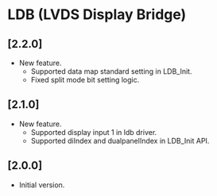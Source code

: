 # LDB (LVDS Display Bridge)

## [2.2.0]

- New feature.
  - Supported data map standard setting in LDB_Init.
  - Fixed split mode bit setting logic.

## [2.1.0]

- New feature.
  - Supported display input 1 in ldb driver.
  - Supported diIndex and dualpanelIndex in LDB_Init API.

## [2.0.0]

- Initial version.
